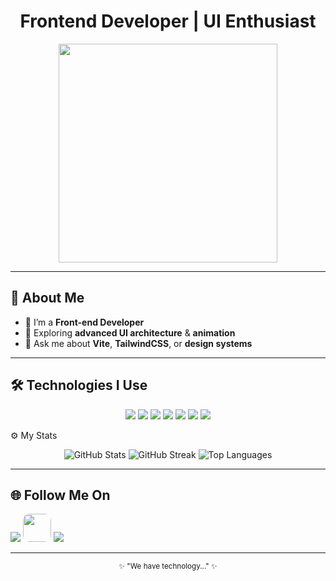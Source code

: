 <h1 align="center">Frontend Developer | UI Enthusiast</h1>

<p align="center">
  <img src="https://i.pinimg.com/originals/a1/01/b4/a101b4cd58d9ae85a1a9f85f40e36e7b.gif" width="350" />
</p>

---

## 🧠 About Me
- 🌸 I’m a **Front-end Developer**
- 🧩 Exploring **advanced UI architecture** & **animation**
- 💬 Ask me about **Vite**, **TailwindCSS**, or **design systems**

---

## 🛠 Technologies I Use
<p align="center">
  <a href="https://developer.mozilla.org/en-US/docs/Web/HTML"><img src="https://skillicons.dev/icons?i=html" /></a>
  <a href="https://developer.mozilla.org/en-US/docs/Web/CSS"><img src="https://skillicons.dev/icons?i=css" /></a>
  <a href="https://tailwindcss.com/"><img src="https://skillicons.dev/icons?i=tailwind" /></a>
  <a href="https://developer.mozilla.org/en-US/docs/Web/JavaScript"><img src="https://skillicons.dev/icons?i=js" /></a>
  <a href="https://vitejs.dev/"><img src="https://skillicons.dev/icons?i=vite" /></a>
  <a href="https://git-scm.com/"><img src="https://skillicons.dev/icons?i=git" /></a>
  <a href="https://github.com/"><img src="https://skillicons.dev/icons?i=github" /></a>
</p>
 ⚙️ My Stats
<p align="center">
  <img src="https://github-readme-stats.vercel.app/api?username=yourusername&show_icons=true&theme=tokyonight" alt="GitHub Stats" />
  <img src="https://github-readme-streak-stats.herokuapp.com/?user=yourusername&theme=tokyonight" alt="GitHub Streak" />
  <img src="https://github-readme-stats.vercel.app/api/top-langs/?username=yourusername&layout=compact&theme=tokyonight" alt="Top Languages" />
</p>


---

## 🌐 Follow Me On
<p align="left">
  <a href="https://github.com/AliVLONE"><img src="https://img.shields.io/badge/GitHub-100000?style=flat&logo=github&logoColor=white"/></a>
  <a href="[https://instagram.com/s.c.ottt?igsh=MWNpNjBjYzdjcGdwcA=="><img src="https://img.shields.io/badge/Instagram-E4405F?style=flat&logo=instagram&logoColor=white](https://upload.wikimedia.org/wikipedia/commons/a/a5/Instagram_icon.png" width="45" height="45" style="border-radius:10px;)"/></a>
  <a href="https://t.me/EndeavourVLON3"><img src="https://img.shields.io/badge/Telegram-2CA5E0?style=flat&logo=telegram&logoColor=white"/></a>

</p>

---

<p align="center">
  <sub>✨ "We have technology..." ✨</sub>
</p>
